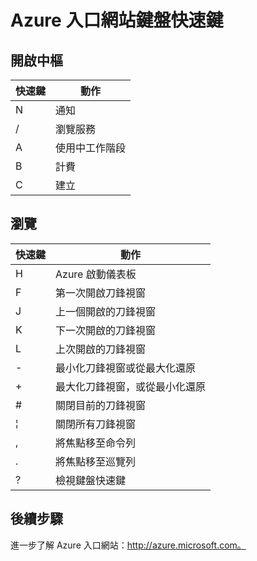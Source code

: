 <properties
   pageTitle="Azure 入口網站鍵盤快速鍵"
   description="本文章一律是最新且適用於整個 Azure 入口網站的鍵盤快速鍵清單。個別的服務可能會擁有專用的鍵盤快速鍵。"
   services="cloud-services"
   documentationCenter="dev-center-name"
   authors="curtand"
   manager="terrylan"
   editor=""/>

<tags
   ms.service="multiple"
   ms.devlang="NA"
   ms.topic="article"
   ms.tgt_pltfrm="NA"
   ms.workload="na"
   ms.date="05/28/2015"
   ms.author="curtand"/>

# Azure 入口網站鍵盤快速鍵

## 開啟中樞

| 快速鍵 | 動作 |
|--------|----------|
| N | 通知 |
| / | 瀏覽服務 |
| A | 使用中工作階段 |
| B | 計費 |
| C | 建立 |

## 瀏覽

| 快速鍵 | 動作 |
|--------|----------|
| H | Azure 啟動儀表板 |
| F | 第一次開啟刀鋒視窗 |
| J | 上一個開啟的刀鋒視窗 |
| K | 下一次開啟的刀鋒視窗 |
| L | 上次開啟的刀鋒視窗 |
|- | 最小化刀鋒視窗或從最大化還原 |
|+ | 最大化刀鋒視窗，或從最小化還原 |
|# | 關閉目前的刀鋒視窗 |
|¦ | 關閉所有刀鋒視窗 |
|, | 將焦點移至命令列 |
|. | 將焦點移至巡覽列 |
|? | 檢視鍵盤快速鍵 |


## 後續步驟

進一步了解 Azure 入口網站：http://azure.microsoft.com。
 

<!---HONumber=62-->